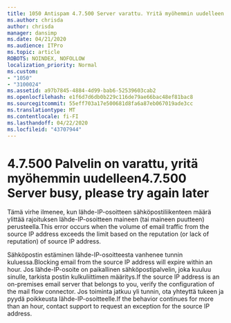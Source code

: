 ```yaml
---
title: 1050 Antispam 4.7.500 Server varattu. Yritä myöhemmin uudelleen kohteesta [XXX.XXX.XXX.XXX]
ms.author: chrisda
author: chrisda
manager: dansimp
ms.date: 04/21/2020
ms.audience: ITPro
ms.topic: article
ROBOTS: NOINDEX, NOFOLLOW
localization_priority: Normal
ms.custom:
- "1050"
- "3100024"
ms.assetid: a97b7845-4884-4d99-bab6-52539603cab2
ms.openlocfilehash: e1f6d7d6db0b229c116de79ae66bac48ef81bac8
ms.sourcegitcommit: 55eff703a17e500681d8fa6a87eb067019ade3cc
ms.translationtype: MT
ms.contentlocale: fi-FI
ms.lasthandoff: 04/22/2020
ms.locfileid: "43707944"
---
```

# <a name="47500-server-busy-please-try-again-later"></a><span data-ttu-id="88aa6-103">4.7.500 Palvelin on varattu, yritä myöhemmin uudelleen</span><span class="sxs-lookup"><span data-stu-id="88aa6-103">4.7.500 Server busy, please try again later</span></span>

<span data-ttu-id="88aa6-104">Tämä virhe ilmenee, kun lähde-IP-osoitteen sähköpostiliikenteen määrä ylittää rajoituksen lähde-IP-osoitteen maineen (tai maineen puutteen) perusteella.</span><span class="sxs-lookup"><span data-stu-id="88aa6-104">This error occurs when the volume of email traffic from the source IP address exceeds the limit based on the reputation (or lack of reputation) of source IP address.</span></span>

<span data-ttu-id="88aa6-105">Sähköpostin estäminen lähde-IP-osoitteesta vanhenee tunnin kuluessa.</span><span class="sxs-lookup"><span data-stu-id="88aa6-105">Blocking email from the source IP address will expire within an hour.</span></span> <span data-ttu-id="88aa6-106">Jos lähde-IP-osoite on paikallinen sähköpostipalvelin, joka kuuluu sinulle, tarkista postin kulkuliittimen määritys.</span><span class="sxs-lookup"><span data-stu-id="88aa6-106">If the source IP address is an on-premises email server that belongs to you, verify the configuration of the mail flow connector.</span></span> <span data-ttu-id="88aa6-107">Jos toiminta jatkuu yli tunnin, ota yhteyttä tukeen ja pyydä poikkeusta lähde-IP-osoitteelle.</span><span class="sxs-lookup"><span data-stu-id="88aa6-107">If the behavior continues for more than an hour, contact support to request an exception for the source IP address.</span></span>
